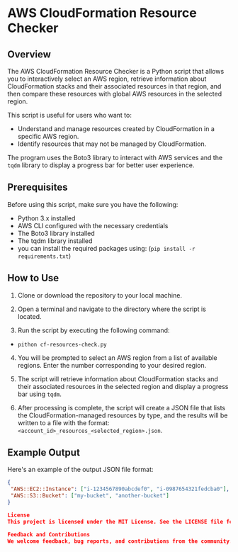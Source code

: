 # AWS CloudFormation Resource Checker

## Overview

The AWS CloudFormation Resource Checker is a Python script that allows you to interactively select an AWS region, retrieve information about CloudFormation stacks and their associated resources in that region, and then compare these resources with global AWS resources in the selected region.

This script is useful for users who want to:

- Understand and manage resources created by CloudFormation in a specific AWS region.
- Identify resources that may not be managed by CloudFormation.

The program uses the Boto3 library to interact with AWS services and the `tqdm` library to display a progress bar for better user experience.

## Prerequisites

Before using this script, make sure you have the following:

- Python 3.x installed
- AWS CLI configured with the necessary credentials
- The Boto3 library installed 
- The tqdm library installed
- you can install the required packages using:  (`pip install -r requirements.txt`)

## How to Use

1. Clone or download the repository to your local machine.

2. Open a terminal and navigate to the directory where the script is located.

3. Run the script by executing the following command: 
- `pithon cf-resources-check.py`

4. You will be prompted to select an AWS region from a list of available regions. Enter the number corresponding to your desired region.

5. The script will retrieve information about CloudFormation stacks and their associated resources in the selected region and display a progress bar using `tqdm`.

6. After processing is complete, the script will create a JSON file that lists the CloudFormation-managed resources by type, and the results will be written to a file with the format: `<account_id>_resources_<selected_region>.json`.

## Example Output

Here's an example of the output JSON file format:
```json
{
 "AWS::EC2::Instance": ["i-1234567890abcdef0", "i-0987654321fedcba0"],
 "AWS::S3::Bucket": ["my-bucket", "another-bucket"]
}

License
This project is licensed under the MIT License. See the LICENSE file for details.

Feedback and Contributions
We welcome feedback, bug reports, and contributions from the community. Feel free to open issues and pull requests on the project's GitHub repository.
